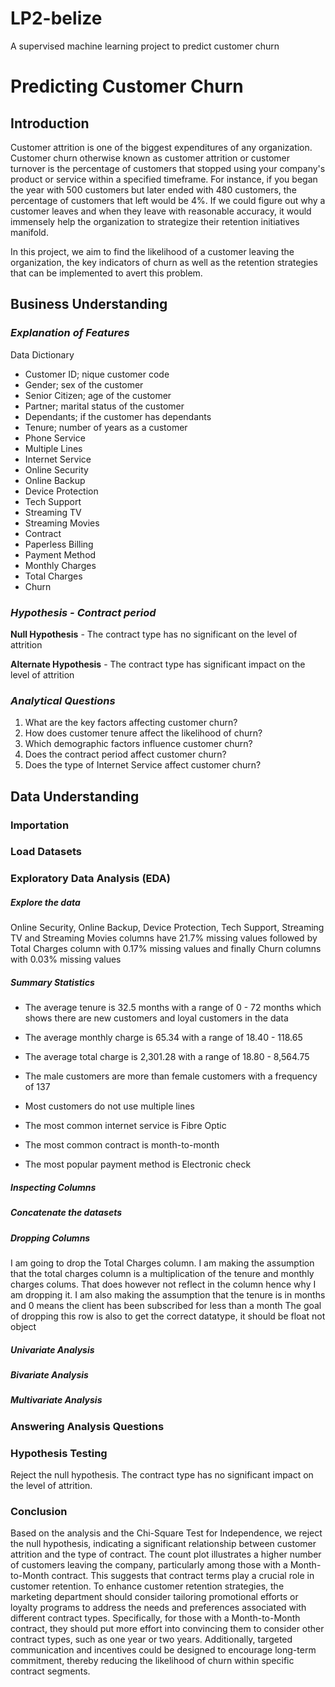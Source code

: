 # LP2-belize
A supervised machine learning project to predict customer churn

# **Predicting Customer Churn** 

 ## Introduction

Customer attrition is one of the biggest expenditures of any organization. Customer churn otherwise known as customer attrition or customer turnover is the percentage of customers that stopped using your company's product or service within a specified timeframe.
For instance, if you began the year with 500 customers but later ended with 480 customers, the percentage of customers that left would be 4%. If we could figure out why a customer leaves and when they leave with reasonable accuracy, it would immensely help the organization to strategize their retention initiatives manifold.

In this project, we aim to find the likelihood of a customer leaving the organization, the key indicators of churn as well as the retention strategies that can be implemented to avert this problem.



## Business Understanding

 ### *Explanation of Features* 

 Data Dictionary
   - Customer ID; nique customer code
   - Gender; sex of the customer
   - Senior Citizen; age of the customer
   - Partner; marital status of the customer
   - Dependants; if the customer has dependants 
   - Tenure; number of years as a customer
   - Phone Service 
   - Multiple Lines
   - Internet Service
   - Online Security
   - Online Backup 
   - Device Protection
   - Tech Support
   - Streaming TV
   - Streaming Movies
   - Contract
   - Paperless Billing
   - Payment Method
   - Monthly Charges
   - Total Charges
   - Churn


  ### *Hypothesis - Contract period*

 **Null Hypothesis** - The contract type has no significant on the level of attrition

 **Alternate Hypothesis** - The contract type has significant impact on the level of attrition

 ###  *Analytical Questions*
1. What are the key factors affecting customer churn?
2. How does customer tenure affect the likelihood of churn?
3. Which demographic factors influence customer churn?
4. Does the contract period affect customer churn?
5. Does the type of Internet Service affect customer churn?


 ## Data Understanding

### Importation

### Load Datasets

### Exploratory Data Analysis (EDA)

##### Explore the data

Online Security, Online Backup, Device Protection, Tech Support, Streaming TV and Streaming Movies columns have 21.7% missing values followed by Total Charges column with 0.17% missing values and finally Churn columns with 0.03% missing values

##### Summary Statistics

- The average tenure is 32.5 months with a range of 0 - 72 months which shows there are new customers and loyal customers in the data
- The average monthly charge is 65.34 with a range of 18.40 - 118.65
- The average total charge is 2,301.28 with a range of 18.80 - 8,564.75

- The male customers are more than female customers with a frequency of 137
- Most customers do not use multiple lines
- The most common internet service is Fibre Optic
- The most common contract is month-to-month
- The most popular payment method is Electronic check

##### Inspecting Columns

##### Concatenate the datasets

##### Dropping Columns

I am going to drop the Total Charges column. I am making the assumption that the total charges column is a multiplication of the tenure and monthly charges colums.
That does however not reflect in the column hence why I am dropping it. I am also making the assumption that the tenure is in months and 0 means the client has been subscribed
for less than a month
The goal of dropping this row is also to get the correct datatype, it should be float not object

##### Univariate Analysis

##### Bivariate Analysis

##### Multivariate Analysis

### Answering Analysis Questions

### Hypothesis Testing
Reject the null hypothesis. The contract type has no significant impact on the level of attrition.

### Conclusion

Based on the analysis and the Chi-Square Test for Independence, we reject the null hypothesis, indicating a significant relationship between customer attrition and the type of contract. The count plot illustrates a higher number of customers leaving the company, particularly among those with a Month-to-Month contract. This suggests that contract terms play a crucial role in customer retention. To enhance customer retention strategies, the marketing department should consider tailoring promotional efforts or loyalty programs to address the needs and preferences associated with different contract types. Specifically, for those with a Month-to-Month contract, they should put more effort into convincing them to consider other contract types, such as one year or two years. Additionally, targeted communication and incentives could be designed to encourage long-term commitment, thereby reducing the likelihood of churn within specific contract segments.




